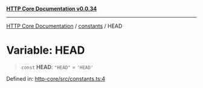 [**HTTP Core Documentation v0.0.34**](../../README.md)

***

[HTTP Core Documentation](../../modules.md) / [constants](../README.md) / HEAD

# Variable: HEAD

> `const` **HEAD**: `"HEAD"` = `'HEAD'`

Defined in: [http-core/src/constants.ts:4](https://github.com/stonemjs/http-core/blob/8d2f265873c2a6f093cdaa7580ed7328bd078613/src/constants.ts#L4)
